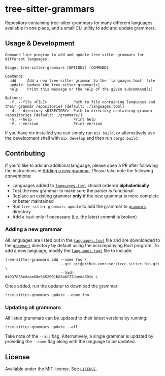 # tree-sitter-grammars

Repository containing tree-sitter grammars for many different languages available in one place, and a small CLI utility to add and update grammars.

## Usage & Development

```console
Command line program to add and update tree-sitter grammars for different languages.

Usage: tree-sitter-grammars [OPTIONS] [COMMAND]

Commands:
  add     Add a new tree-sitter grammar to the `languages.toml` file
  update  Update the tree-sitter grammar(s)
  help    Print this message or the help of the given subcommand(s)

Options:
  -f, --file <FILE>            Path to file containing languages and their grammar repositories [default: ./languages.toml]
  -d, --directory <DIRECTORY>  Path to directory containing grammar repositories [default: ./grammars/]
  -h, --help                   Print help
  -V, --version                Print version
```

If you have nix installed you can simply run `nix build`, or alternatively use the development shell with `nix develop` and then run `cargo build`.

## Contributing

If you'd like to add an additional language, please open a PR after following the instructions in [Adding a new grammar](#adding-a-new-grammar). Please take note the following conventions:

- Languages added to [`languages.toml`](./languages.toml) should ordered **alphabetically**
- Test the new grammar to make sure the parser is functional
- Replace an existing grammar **only** if the new grammar is more complete or better maintained
- Run `tree-sitter-grammars update` to add the grammar to [`grammars`](./grammars) directory
- Add a `hash` only if necessary (i.e. the latest commit is broken)

### Adding a new grammar

All languages are listed out in the [`languages.toml`](./languages.toml) file and are downloaded to the [`grammars`](./grammars) directory by default using the accompanying Rust program. To add a new language, modify the [`languages.toml`](./languages.toml) file to include:

```console
tree-sitter-grammars add --name foo \
                         --git git@github.com:user/tree-sitter-foo.git \
                         --hash 04937885edaae68e9b52001b88a6f72daeda391e \
```

Once added, run the updater to download the grammar:

```console
tree-sitter-grammars update --name foo
```

### Updating all grammars

All listed grammars can be updated to their latest versions by running:

```console
tree-sitter-grammars update --all
```

Take note of the `--all` flag. Alternatively, a single grammar is updated by providing the `--name` flag along with the language to be updated.

## License

Available under the MIT license. See [`LICENSE`](./LICENSE).
